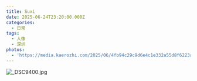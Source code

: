 ```yaml
---
title: Suxi
date: 2025-06-24T23:20:00.000Z
categories:
  - 日常
tags:
  - 人像
  - 深圳
photos:
  - 'https://media.kaerozhi.com/2025/06/4fb94c29c9d6e4c1e332a55d8f6223a2.jpg'
---
```

![_DSC9400.jpg](https://media.kaerozhi.com/2025/06/4fb94c29c9d6e4c1e332a55d8f6223a2.jpg)
